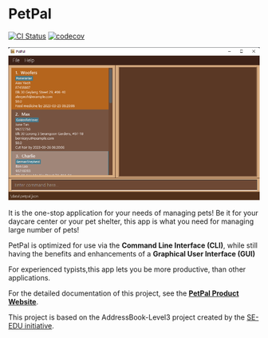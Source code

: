 # PetPal
[![CI Status](https://github.com/AY2223S2-CS2103T-T14-2/tp/workflows/Java%20CI/badge.svg)](https://github.com/AY2223S2-CS2103T-T14-2/tp/actions)
[![codecov](https://codecov.io/gh/AY2223S2-CS2103-T14-2/tp/branch/master/graph/badge.svg)](https://app.codecov.io/gh/AY2223S2-CS2103-T14-2/tp)

![Ui](docs/images/Ui.png)

It is the one-stop application for your needs of managing pets! Be it for your daycare center or your pet shelter,
this app is what you need for managing large number of pets!

PetPal is optimized for use via the **Command Line Interface (CLI)**, while still having the benefits and enhancements
of a **Graphical User Interface (GUI)**

For experienced typists,this app lets you be more productive, than other applications.

For the detailed documentation of this project, see the **[PetPal Product Website](https://ay2223s2-cs2103t-t14-2.github.io/tp/)**.

This project is based on the AddressBook-Level3 project created by the [SE-EDU initiative](https://se-education.org).

